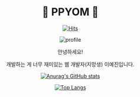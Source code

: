 <div align="center">
  
# 🌟 PPYOM 🌟

[![Hits](https://hits.seeyoufarm.com/api/count/incr/badge.svg?url=https%3A%2F%2Fgithub.com%2Fppyom&count_bg=%23EBD19D&title_bg=%235b5856&icon=&icon_color=%23FFFFFF&title=✨&edge_flat=false)](https://hits.seeyoufarm.com)
  
![profile](https://avatars.githubusercontent.com/u/146629880?v=4&s=350)

안녕하세요!

개발하는 게 너무 재미있는 웹 개발자(지망생) 이예진입니다.

<!-- 정보 -->

<!-- 이력서 사이트 주소 -->
<!-- 블로그 주소 -->

<!-- 통계 -->

[![Anurag's GitHub stats](https://github-readme-stats.vercel.app/api?username=ppyom&show_icons=true&title_color=ccb17b&text_color=21201f&icon_color=3f97af&border_color=eae7dc&bg_color=f9f8f5)](https://github.com/ppyom)

[![Top Langs](https://github-readme-stats.vercel.app/api/top-langs/?username=ppyom&layout=compact&title_color=ccb17b&text_color=21201f&icon_color=3f97af&border_color=eae7dc&bg_color=f9f8f5)](https://github.com/ppyom)

</div>

<!--
**ppyom/ppyom** is a ✨ _special_ ✨ repository because its `README.md` (this file) appears on your GitHub profile.

Here are some ideas to get you started:

- 🔭 I’m currently working on ...
- 🌱 I’m currently learning ...
- 👯 I’m looking to collaborate on ...
- 🤔 I’m looking for help with ...
- 💬 Ask me about ...
- 📫 How to reach me: ...
- 😄 Pronouns: ...
- ⚡ Fun fact: ...


## ✨

### Front-End

![HTML](https://img.shields.io/badge/HTML5-ffffff?style=flat-square&logo=HTML5&logoColor=ffffff&labelColor=E34C26&color=E34C26)
![CSS](https://img.shields.io/badge/CSS3-ffffff?style=flat-square&logo=CSS3&logoColor=ffffff&labelColor=2965f1&color=2965f1)
![JavaScript](https://img.shields.io/badge/JavaScript-ffffff?style=flat-square&logo=JavaScript&logoColor=323330&labelColor=f0db4f&color=f0db4f)

![React](https://img.shields.io/badge/React-ffffff?style=flat-square&logo=react&logoColor=ffffff&labelColor=61dafb&color=61dafb)
![TypeScript](https://img.shields.io/badge/TypeScript-ffffff?style=flat-square&logo=typescript&logoColor=ffffff&labelColor=3178c6&color=3178c6)

### Back-End

![Spring](https://img.shields.io/badge/Spring-ffffff?style=flat-square&logo=spring&logoColor=ffffff&labelColor=6db33f&color=6db33f)
![Nodejs](https://img.shields.io/badge/Node.js-ffffff?style=flat-square&logo=Node.js&logoColor=ffffff&labelColor=3c873a&color=3c873a)
![Express](https://img.shields.io/badge/Express-ffffff?style=flat-square&logo=Express&logoColor=ffffff&labelColor=000000&color=000000)

### DataBase

![Oracle](https://img.shields.io/badge/Oracle-ffffffff?style=flat-square&logo=oracle&logoColor=fffffff&labelColor=F80000&color=F80000)
![PostgreSQL](https://img.shields.io/badge/PostgreSQL-ffffffff?style=flat-square&logo=postgresql&logoColor=fffffff&labelColor=4169E1&color=4169E1)

---

-->
